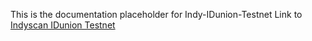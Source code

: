 This is the documentation placeholder for Indy-IDunion-Testnet
Link to [Indyscan IDunion Testnet](https://idunion.esatus.com/home/IDunion_Test)